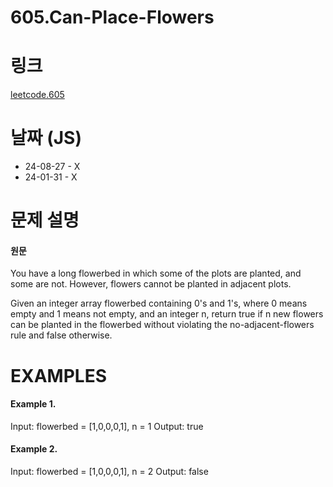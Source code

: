 # 605.Can-Place-Flowers

# 링크

[leetcode.605](https://leetcode.com/problems/can-place-flowers/description/?envType=study-plan-v2&envId=leetcode-75)

# 날짜 (JS)

* 24-08-27 - X
* 24-01-31 - X

# 문제 설명

#### 원문


You have a long flowerbed in which some of the plots are planted, and some are not. However, flowers cannot be planted in adjacent plots.

Given an integer array flowerbed containing 0's and 1's, where 0 means empty and 1 means not empty, and an integer n, return true if n new flowers can be planted in the flowerbed without violating the no-adjacent-flowers rule and false otherwise.


# EXAMPLES

#### Example 1.


Input: flowerbed = [1,0,0,0,1], n = 1
Output: true



#### Example 2.


Input: flowerbed = [1,0,0,0,1], n = 2
Output: false
